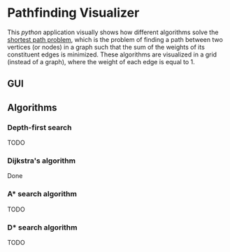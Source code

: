 # Pathfinding Visualizer
This _python_ application visually shows how different algorithms solve the [shortest path problem](https://en.wikipedia.org/wiki/Shortest_path_problem), which is the problem of finding a path between two vertices (or nodes) in a graph such that the sum of the weights of its constituent edges is minimized. These algorithms are visualized in a grid (instead of a graph), where the weight of each edge is equal to 1.

## GUI



## Algorithms

### Depth-first search

TODO

### Dijkstra's algorithm

Done

### A* search algorithm

TODO

### D* search algorithm

TODO
